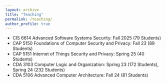 ```yaml
---
layout: archive
title: "Teaching"
permalink: /teaching/
author_profile: true
---
```


<ul>
<li>CIS 6614 Advanced Software Systems Security: Fall 2025 (79 Students) </li>
<li>CAP 5150 Foundations of Computer Security and Privacy: Fall 23 (89 Students)</li>
<li>CAP 5151 Internet of Things Security and Privacy: Spring 25 (40 Students)</li>
<li>CDA 3103 Computer Logic and Organization: Spring 23 (172 Students), Spring 24 (232 Students)</li>
<li>CDA 5106 Advanced Computer Architecture: Fall 24 (81 Students)</li>
</ul>


